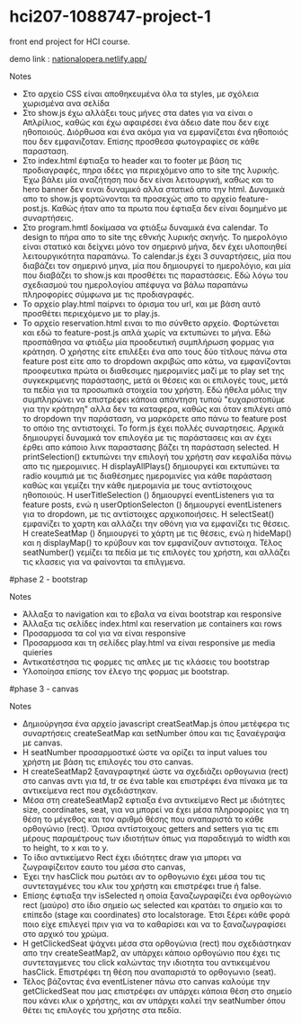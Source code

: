# hci207-1088747-project-1 
front end project for HCI course. 

demo link : [nationalopera.netlify.app/](https://nationalopera.netlify.app/)

Notes 
* Στο αρχείο CSS είναι αποθηκευμένα όλα τα styles, με σχόλεια χωρισμένα ανα σελίδα
* Στο show.js έχω αλλάξει τους μήνες στα dates για να είναι ο Απλρίλιος, καθώς και έχω αφαιρέσει ένα άδειο date που δεν ειχε ηθοποιούς. Διόρθωσα και ένα ακόμα για να εμφανίζεται ένα ηθοποιός που δεν εμφανιζοταν. Επίσης προσθεσα φωτογραφίες σε κάθε παρασταση. 
* Στο index.html έφτιαξα το header και το footer με βάση τις προδιαγραφές, πηρα ιδέες για περιεχόμενο απο το site της λυρικής. Έχω βάλει μία αναζήτηση που δεν είναι λειτουργική, καθως και το hero banner δεν ειναι δυναμικό αλλα στατικό απο την html. Δυναμικά απο το show.js φορτώνονται τα προσεχώς απο το αρχείο feature-post.js. Καθώς ήταν απο τα πρωτα που έφτιαξα δεν είναι δομημένο με συναρτήσεις. 
* Στο program.hmtl δοκίμασα να φτιάξω δυναμικά ένα calendar. To design to πήρα απο το site της εθνκής λυρικής σκηνής. Το ημερολόγιο είναι στατικό και δείχνει μόνο τον σημερινό μήνα, δεν έχει υλοποιηθεί λειτουργικότητα παραπάνω. To calendar.js έχει 3 συναρτήσεις, μία που διαβάζει τον σημερινό μηνα, μία που δημιουργεί το ημερολόγιο, και μία που διαβάζει τo show.js και προσθέτει τις παραστάσεις. Εδώ λόγω του σχεδιασμού του ημερολογίου απέφυγα να βάλω παραπάνω πληροφορίες σύμφωνα με τις προδιαγραφές.
* Το αρχείο play.html παίρνει το όρισμα του url, και με βάση αυτό προσθέτει περιεχόμενο με το play.js. 
* Το αρχείο reservation.html ειναι το πιο σύνθετο αρχείο. Φορτώνεται και εδώ το feature-post.js απλά χωρίς να εκτυπώνει το μήνα. Εδώ προσπάθησα να φτιάξω μία προοδευτική συμπλήρωση φορμας για κράτηση. Ο χρήστης είτε επιλέξει ένα απο τους δύο τίτλους πάνω στα feature post είτε απο το dropdown ακριβώς απο κάτω, να εμφανίζονται προοφευτικα πρώτα οι διαθεσιμες ημερομινίες μαζί με το play set της συγκεκριμενης παράστασης, μετά οι θέσεις και οι επιλογές τους, μετά τα πεδία για τα προσωπικά στοιχεία του χρήστη. Εδώ ήθελα μόλις την συμπληρώνει να επιστρέφει κάποια απάντηση τυπού "ευχαριστοπύμε για την κράτηση" αλλα δεν τα καταφερα, καθώς και όταν επιλέγει από το dropdown την παράσταση, να μαρκάρετε απο πάνω το feature post το οπόιο της αντιστοιχεί. Το form.js έχει πολλές συναρτησεις. Αρχικά δημιουργεί δυναμικά τον επιλογέα με τις παράστασεις και αν έχει έρθει απο κάποιο λινκ παραστασης βάζει τη παράσταση selected. H printSelection() εκτυπώνει την επιλογή του χρήστη σαν κεφαλίδα πάνω απο τις ημερομινιες. Η displayAllPlays() δημιουργεί και εκτυπώνει τα radio κουμπιά με τις διαθέσημες ημερομινίες για κάθε παράσταση καθώς και γεμίζει την κάθε ημερομινία με τους αντίστοιχους ηθοποιούς. Η userTitleSelection () δημιουργεί eventListeners για τα feature posts, ενώ η userOptionSelecton () δημιουργεί eventListeners για το dropdown, με τις αντίστοιχες αρχικοποιήσεις. Η selectSeat() εμφανίζει το χαρτη και αλλάζει την οθόνη για να εμφανίζει τις θέσεις. Η createSeatMap () δημιουργεί το χάρτη με τις θέσεις, ενώ η hideMap() και η displayMap() το κρύβουν και τον εμφανίζουν αντιστοιχα. Τέλος seatNumber() γεμίζει τα πεδία με τις επιλογές του χρήστη, και αλλάζει τις κλασεις για να φαίνονται τα επιλγμενα. 


#phase 2 - bootstrap

Notes
* Άλλαξα το navigation και το εβαλα να είναι bootstrap και responsive
* Άλλαξα τις σελίδες index.html και reservation με containers και rows
* Προσαρμοσα τα col για να είναι responsive
* Προσαρμοσα και τη σελίδες play.html να είναι responsive με media quieries 
* Αντικατέστησα τις φορμες τις απλες με τις κλάσεις του bootstrap
* Υλοποίησα επίσης τον έλεγο της φορμας με bootstrap. 


#phase 3 - canvas

Notes
* Δημιούργησα ένα αρχείο javascript creatSeatMap.js όπου μετέφερα τις συναρτήσεις createSeatMap και setNumber όπου και τις ξαναέγραψα με canvas.
* Η seatNumber προσαρμοστικέ ώστε να ορίζει τα input values του χρήστη με βάση τις επιλογές του στο canvas. 
* Η createSeatMap2 ξαναγραφτηκέ ώστε να σχεδιάζει ορθογωνια (rect) στο canvas αντι για td, tr σε ένα table και επιστρέφει ένα πίνακα με τα αντικείμενα rect που σχεδιάστηκαν. 
* Μέσα στη createSeatMap2 εφτιαξα ένα αντικείμενο Rect με ιδιότητες size, coordinates, seat, για να μπορεί να έχει μέσα πληροφορίες για τη θέση το μέγεθος και τον αριθμό θέσης που αναπαριστά το κάθε ορθογώνιο (rect). Όρισα αντίστοιχους getters and setters για τις επι μέρους παραμέτρους των ιδιοτήτων όπως για παραδειγμά το width και το height, το x και το y.  
* Το ίδιο αντικείμενο Rect έχει ιδιότητες draw για μπορει να ζωγραφίζειτον εαυτο του μέσα στο canvas, 
* Έχει την hasClick που ρωτάει αν το ορθογωνιο έχει μέσα του τις συντεταγμένες του κλικ του χρήστη και επιστρέφει true ή false.
* Επίσης έφτιαξα την isSelected η οποία ξαναζωγραφίζει ένα ορθογώνιο rect (μαύρο) στο ίδιο σημείο ως selected και κρατάει το σημείο και το επίπεδο (stage και coordinates) στο localstorage. Έτσι ξέρει κάθε φορά ποιο είχε επιλεγεί πριν για να το καθαρίσει και να το ξαναζωγραφίσει στο αρχικό του χρώμα. 
* H getClickedSeat ψάχνει μέσα στα ορθογώνια (rect) που σχεδιάστηκαν απο την createSeatMap2, αν υπάρχει κάποιο ορθογώνιο που έχει τις συντεταγμενες του click καλώντας την ιδιοτητα του αντικειμένου hasClick. Eπιστρέφει τη θέση που αναπαριστά το ορθογωνιο (seat). 
* Τέλος βάζοντας ένα eventListener πάνω στο canvas καλούμε την getClickedSeat που μας επιστρέφει αν υπάρχει κάποια θέση στο σημείο που κάνει κλικ ο χρήστης, και αν υπάρχει καλεί την seatNumber όπου θέτει τις επιλογές του χρήστης στα πεδία. 